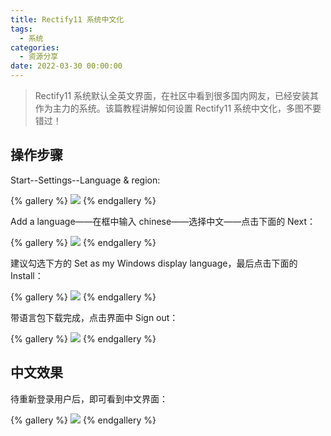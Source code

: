 ```yaml
---
title: Rectify11 系统中文化
tags:
  - 系统
categories:
  - 资源分享
date: 2022-03-30 00:00:00
---
```


> Rectify11 系统默认全英文界面，在社区中看到很多国内网友，已经安装其作为主力的系统。该篇教程讲解如何设置 Rectify11 系统中文化，多图不要错过！

<!-- more -->

## 操作步骤

Start--Settings--Language & region:

{% gallery %}
![](https://cdn.dusays.com/2022/03/448-1.jpg/1)
{% endgallery %}

Add a language——在框中输入 chinese——选择中文——点击下面的 Next：

{% gallery %}
![](https://cdn.dusays.com/2022/03/448-2.jpg/1)
{% endgallery %}

建议勾选下方的 Set as my Windows display language，最后点击下面的 Install：

{% gallery %}
![](https://cdn.dusays.com/2022/03/448-3.jpg/1)
{% endgallery %}

带语言包下载完成，点击界面中 Sign out：

{% gallery %}
![](https://cdn.dusays.com/2022/03/448-4.jpg/1)
{% endgallery %}

## 中文效果

待重新登录用户后，即可看到中文界面：

{% gallery %}
![](https://cdn.dusays.com/2022/03/448-5.jpg/1)
{% endgallery %}
